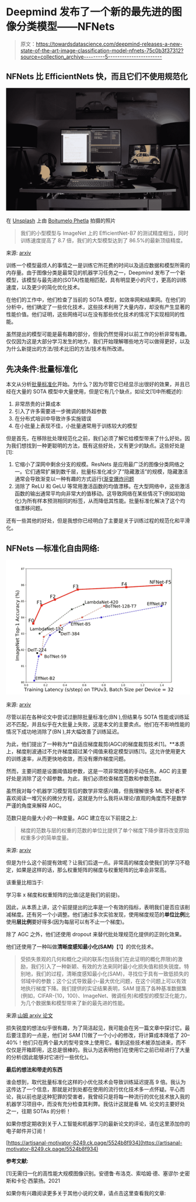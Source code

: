 # Deepmind 发布了一个新的最先进的图像分类模型——NFNets

> 原文：<https://towardsdatascience.com/deepmind-releases-a-new-state-of-the-art-image-classification-model-nfnets-75c0b3f37312?source=collection_archive---------5----------------------->

## NFNets 比 EfficientNets 快，而且它们不使用规范化

![](img/3233b3120c9143c56f690975864b8fbe.png)

在 [Unsplash](https://unsplash.com?utm_source=medium&utm_medium=referral) 上由 [Boitumelo Phetla](https://unsplash.com/@writecodenow?utm_source=medium&utm_medium=referral) 拍摄的照片

> 我们的小型模型与 ImageNet 上的 EfficientNet-B7 的测试精度相当，同时训练速度提高了 8.7 倍，我们的大型模型达到了 86.5%的最新顶级精度。

来源: [arxiv](https://arxiv.org/abs/2102.06171)

训练一个模型最烦人的事情之一是训练它所花费的时间以及适应数据和模型所需的内存量。由于图像分类是最常见的机器学习任务之一，Deepmind 发布了一个新模型，该模型与最先进的(SOTA)性能相匹配，具有明显更小的尺寸，更高的训练速度，以及更少的简化优化技术。

在他们的工作中，他们检查了当前的 SOTA 模型，如效率网和结果网。在他们的分析中，他们确定了一些优化技术，这些技术利用了大量内存，却没有产生显著的性能价值。他们证明，这些网络可以在没有那些优化技术的情况下实现相同的性能。

虽然提出的模型可能是最有趣的部分，但我仍然觉得对以前工作的分析非常有趣。仅仅因为这是大部分学习发生的地方，我们开始理解哪些地方可以做得更好，以及为什么新提出的方法/技术比旧的方法/技术有所改进。

## 先决条件:批量标准化

本文从分析[批量标准化](/batch-normalization-in-3-levels-of-understanding-14c2da90a338)开始。为什么？因为尽管它已经显示出很好的效果，并且已经在大量的 SOTA 模型中大量使用，但是它有几个缺点，如论文[1]中所概述的:

1.  非常昂贵的计算成本
2.  引入了许多需要进一步微调的额外超参数
3.  在分布式培训中导致许多实施错误
4.  在小批量上表现不佳，小批量通常用于训练较大的模型

但是首先，在移除批处理规范化之前，我们必须了解它给模型带来了什么好处。因为我们想找到一种更聪明的方法，既有这些好处，又有更少的缺点。这些好处是[1]:

1.  它缩小了深网中剩余分支的规模。ResNets 是应用最广泛的图像分类网络之一。它们通常扩展到数千层，批量标准化减少了“隐藏激活”的规模，隐藏激活通常会导致渐变以一种有趣的方式运行([渐变爆炸问题](https://machinelearningmastery.com/exploding-gradients-in-neural-networks/)
2.  消除了 ReLU 和 GeLU 等常用激活函数的均值漂移。在大型网络中，这些激活函数的输出通常平均向非常大的值移动。这导致网络在某些情况下(例如初始化)为所有样本预测相同的标签，从而降低其性能。批量标准化解决了这个均值漂移问题。

还有一些其他的好处，但是我想你已经明白了主要是关于训练过程的规范化和平滑化。

## NFNets —标准化自由网络:

![](img/41e2984427a934f82684970e719017e5.png)

来源: [arxiv](https://arxiv.org/abs/2102.06171)

尽管以前在各种论文中尝试过删除批量标准化(BN ),但结果与 SOTA 性能或训练延迟不匹配，并且似乎在大批量上失败，这是本文的主要卖点。他们在不影响性能的情况下成功地消除了(BN ),并大幅改善了训练延迟。

为此，他们提出了一种称为**自适应梯度裁剪(AGC)的梯度裁剪技术[1]。**本质上，梯度削波通过不允许梯度超过某个阈值来稳定模型训练[1]。这允许使用更大的训练速率，从而更快地收敛，而没有爆炸梯度问题。

然而，主要问题是设置阈值超参数，这是一项非常困难的手动任务。AGC 的主要好处是消除了这个超参数。为此，我们必须检查梯度范数和参数范数。

虽然我对每个机器学习模型背后的数学非常感兴趣，但我理解很多 ML 爱好者不喜欢阅读一堆冗长的微分方程，这就是为什么我将从理论/直观的角度而不是数学严谨的角度来解释 AGC。

范数只是向量大小的一种度量。AGC 建立在以下前提之上:

> 梯度的范数与层的权重的范数的单位比提供了单个梯度下降步骤将改变原始权重多少的简单度量。

来源: [arxiv](https://arxiv.org/abs/2102.06171)

但是为什么这个前提有效呢？让我们后退一点。非常高的梯度会使我们的学习不稳定，如果是这样的话，那么权重矩阵的梯度与权重矩阵的比率会非常高。

该重量比相当于:

学习率 x 梯度和权重矩阵的比值(这是我们的前提)。

因此，从本质上讲，这个前提提出的比率是一个有效的指标，表明我们是否应该削减梯度。还有另一个小调整。他们通过多次实验发现，使用梯度规范的**单位比例**比使用**层比例**要好得多(因为每层可以有不止一个梯度)。

除了 AGC 之外，他们还使用 dropout 来替代批处理规范化提供的正则化效果。

他们还使用了一种叫做**清晰度感知最小化(SAM)**【1】的优化技术。

> 受损失景观的几何和概化之间的联系(包括我们在此证明的概化界限)的激励，我们引入了一种新颖、有效的方法来同时最小化损失值和损失锐度。特别地，我们的过程，清晰度感知最小化(SAM)，寻找位于具有一致低损失的邻域中的参数；这个公式导致最小-最大优化问题，在这个问题上可以有效地执行梯度下降。我们提供的实证结果表明，SAM 提高了各种基准数据集(例如，CIFAR-{10，100}、ImageNet、微调任务)和模型的模型泛化能力，为几个数据集和模型带来了新的最先进的性能。

来源:[山姆 arxiv 论文](https://arxiv.org/abs/2010.01412)

损失锐度的想法似乎很有趣，为了简洁起见，我可能会在另一篇文章中探讨它。最后要注意的一点是，他们对 SAM [1]做了一个小小的修改，将计算成本降低了 20–40%！他们只在两个最大的型号变体上使用它。看到这些技术被添加进来，而不仅仅是开箱即用，这总是很棒的。我认为这表明他们在使用它之前已经进行了大量的分析(因此能够对它进行一些优化)。

**最后的想法和带走的东西**

谁会想到，取代批量标准化这样的小优化技术会导致训练延迟提高 9 倍。我认为这传达了一个信息，那就是对到处都在使用的流行优化技术多一点怀疑。平心而论，我以前也是这种犯罪的受害者，我曾经只是将每一种流行的优化技术放入我的机器学习项目中，而没有充分检查其利弊。我估计这就是看 ML 论文的主要好处之一，往期 SOTAs 的分析！

如果你想定期收到关于人工智能和机器学习的最新论文的评论，请在这里添加你的电子邮件并订阅！

[https://artisanal-motivator-8249.ck.page/5524b8f934](https://artisanal-motivator-8249.ck.page/5524b8f934)

**参考文献:**

[1]无需归一化的高性能大规模图像识别。安德鲁·布洛克、索哈姆·德、塞谬尔·史密斯和卡伦·西蒙扬。2021

如果你有兴趣阅读更多关于其他小说的文章，请点击这里查看我的文章:

</microsoft-zero-offload-democratizing-billion-scale-model-training-2a44f142d931>  </nvidias-pay-attention-when-required-a-transformer-optimization-approach-694d1472da14>  </facebook-nyu-reduce-covid-hospital-strain-covid-prognosis-via-self-supervised-learning-a30581b5e235>  </facebook-detr-transformers-dive-into-the-object-detection-world-39d8422b53fa>  </unsupervised-pathology-whole-slide-image-slides-segmentation-34cd7a50ba6c> 